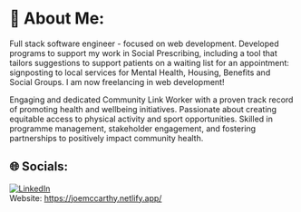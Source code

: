 # 💫 About Me:
Full stack software engineer - focused on web development.
Developed programs to support my work in Social Prescribing, including a tool that tailors suggestions to support patients on a waiting list for an appointment: signposting to local services for Mental Health, Housing, Benefits and Social Groups. I am now freelancing in web development!

Engaging and dedicated Community Link Worker with a proven track record of promoting health and wellbeing initiatives. Passionate about creating equitable access to physical activity and sport opportunities. Skilled in programme management, stakeholder engagement, and fostering partnerships to positively impact community health.


## 🌐 Socials:
[![LinkedIn](https://img.shields.io/badge/LinkedIn-%230077B5.svg?logo=linkedin&logoColor=white)](https://linkedin.com/in/https://www.linkedin.com/in/joe-mccarthy-199a08159/) 
<br>Website: https://joemccarthy.netlify.app/<br>


<!-- Proudly created with GPRM ( https://gprm.itsvg.in ) -->

<!--
**JoeMcCarthy22/JoeMcCarthy22** is a ✨ _special_ ✨ repository because its `README.md` (this file) appears on your GitHub profile.

Here are some ideas to get you started:

- 🔭 I’m currently working on ...
- 🌱 I’m currently learning ...
- 👯 I’m looking to collaborate on ...
- 🤔 I’m looking for help with ...
- 💬 Ask me about ...
- 📫 How to reach me: ...
- 😄 Pronouns: ...
- ⚡ Fun fact: ...
-->
